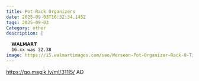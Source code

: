 ```yaml
---
title: Pot Rack Organizers
date: 2025-09-03T16:32:34.145Z
tags: 2025-09-03
Category: other
description: |
  
  𝗪𝗔𝗟𝗠𝗔𝗥𝗧 
  16.xx was 32.38
image: https://i5.walmartimages.com/seo/Werseon-Pot-Organizer-Rack-8-Tiers-Pots-and-Pans-Organizer-Pot-Lid-Organizer-for-Kitchen-Cabinet-Cookware-Organizers-and-Storage-Upgraded_e66ff371-6c93-4700-8a3a-706242c1e9fb.416ea9620461f2b4ec975a47893b569e.jpeg?odnHeight=573&odnWidth=573&odnBg=FFFFFF
---
```

https://go.magik.ly/ml/311l5/
AD